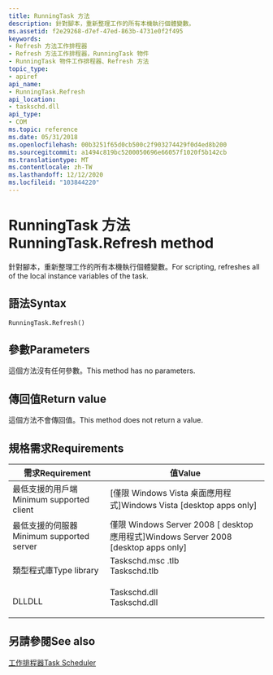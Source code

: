 ```yaml
---
title: RunningTask 方法
description: 針對腳本，重新整理工作的所有本機執行個體變數。
ms.assetid: f2e29268-d7ef-47ed-863b-4731e0f2f495
keywords:
- Refresh 方法工作排程器
- Refresh 方法工作排程器，RunningTask 物件
- RunningTask 物件工作排程器、Refresh 方法
topic_type:
- apiref
api_name:
- RunningTask.Refresh
api_location:
- taskschd.dll
api_type:
- COM
ms.topic: reference
ms.date: 05/31/2018
ms.openlocfilehash: 00b3251f65d0cb500c2f903274429f0d4ed8b200
ms.sourcegitcommit: a1494c819bc5200050696e66057f1020f5b142cb
ms.translationtype: MT
ms.contentlocale: zh-TW
ms.lasthandoff: 12/12/2020
ms.locfileid: "103844220"
---
```

# <a name="runningtaskrefresh-method"></a><span data-ttu-id="b0ebb-106">RunningTask 方法</span><span class="sxs-lookup"><span data-stu-id="b0ebb-106">RunningTask.Refresh method</span></span>

<span data-ttu-id="b0ebb-107">針對腳本，重新整理工作的所有本機執行個體變數。</span><span class="sxs-lookup"><span data-stu-id="b0ebb-107">For scripting, refreshes all of the local instance variables of the task.</span></span>

## <a name="syntax"></a><span data-ttu-id="b0ebb-108">語法</span><span class="sxs-lookup"><span data-stu-id="b0ebb-108">Syntax</span></span>


```VB
RunningTask.Refresh()
```



## <a name="parameters"></a><span data-ttu-id="b0ebb-109">參數</span><span class="sxs-lookup"><span data-stu-id="b0ebb-109">Parameters</span></span>

<span data-ttu-id="b0ebb-110">這個方法沒有任何參數。</span><span class="sxs-lookup"><span data-stu-id="b0ebb-110">This method has no parameters.</span></span>

## <a name="return-value"></a><span data-ttu-id="b0ebb-111">傳回值</span><span class="sxs-lookup"><span data-stu-id="b0ebb-111">Return value</span></span>

<span data-ttu-id="b0ebb-112">這個方法不會傳回值。</span><span class="sxs-lookup"><span data-stu-id="b0ebb-112">This method does not return a value.</span></span>

## <a name="requirements"></a><span data-ttu-id="b0ebb-113">規格需求</span><span class="sxs-lookup"><span data-stu-id="b0ebb-113">Requirements</span></span>



| <span data-ttu-id="b0ebb-114">需求</span><span class="sxs-lookup"><span data-stu-id="b0ebb-114">Requirement</span></span> | <span data-ttu-id="b0ebb-115">值</span><span class="sxs-lookup"><span data-stu-id="b0ebb-115">Value</span></span> |
|-------------------------------------|-----------------------------------------------------------------------------------------|
| <span data-ttu-id="b0ebb-116">最低支援的用戶端</span><span class="sxs-lookup"><span data-stu-id="b0ebb-116">Minimum supported client</span></span><br/> | <span data-ttu-id="b0ebb-117">\[僅限 Windows Vista 桌面應用程式\]</span><span class="sxs-lookup"><span data-stu-id="b0ebb-117">Windows Vista \[desktop apps only\]</span></span><br/>                                          |
| <span data-ttu-id="b0ebb-118">最低支援的伺服器</span><span class="sxs-lookup"><span data-stu-id="b0ebb-118">Minimum supported server</span></span><br/> | <span data-ttu-id="b0ebb-119">僅限 Windows Server 2008 \[ desktop 應用程式\]</span><span class="sxs-lookup"><span data-stu-id="b0ebb-119">Windows Server 2008 \[desktop apps only\]</span></span><br/>                                    |
| <span data-ttu-id="b0ebb-120">類型程式庫</span><span class="sxs-lookup"><span data-stu-id="b0ebb-120">Type library</span></span><br/>             | <dl> <span data-ttu-id="b0ebb-121"><dt>Taskschd.msc .tlb</dt></span><span class="sxs-lookup"><span data-stu-id="b0ebb-121"><dt>Taskschd.tlb</dt></span></span> </dl> |
| <span data-ttu-id="b0ebb-122">DLL</span><span class="sxs-lookup"><span data-stu-id="b0ebb-122">DLL</span></span><br/>                      | <dl> <span data-ttu-id="b0ebb-123"><dt>Taskschd.dll</dt></span><span class="sxs-lookup"><span data-stu-id="b0ebb-123"><dt>Taskschd.dll</dt></span></span> </dl> |



## <a name="see-also"></a><span data-ttu-id="b0ebb-124">另請參閱</span><span class="sxs-lookup"><span data-stu-id="b0ebb-124">See also</span></span>

<dl> <dt>

[<span data-ttu-id="b0ebb-125">工作排程器</span><span class="sxs-lookup"><span data-stu-id="b0ebb-125">Task Scheduler</span></span>](task-scheduler-start-page.md)
</dt> </dl>

 

 





